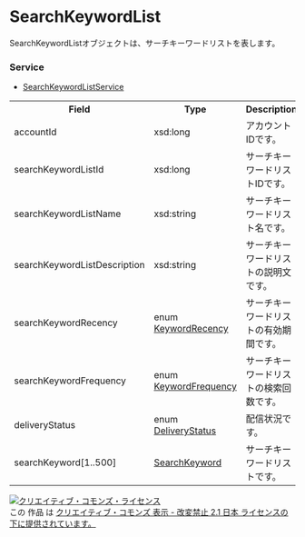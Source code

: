 # SearchKeywordList
SearchKeywordListオブジェクトは、サーチキーワードリストを表します。
### Service
+ [SearchKeywordListService](../services/SearchKeywordListService.md)

<table>
 <tr>
  <th>Field</th>
  <th>Type</th>
  <th>Description</th>
  <th>response</th>
  <th>get</th>
  <th>add</th>
  <th>set</th>
  <th>remove</th>
 </tr>
 <tr>
  <td>accountId</td>
  <td>xsd:long</td>
  <td>アカウントIDです。</td>
  <td>yes</td>
  <td>-</td>
  <td>Requirement</td>
  <td>Requirement<br>NotUpdatable</td>
  <td>Requirement<br>NotUpdatable</td>
 </tr>
 <tr>
  <td>searchKeywordListId</td>
  <td>xsd:long</td>
  <td>サーチキーワードリストIDです。</td>
  <td>yes</td>
  <td>-</td>
  <td>-</td>
  <td>Requirement<br>NotUpdatable</td>
  <td>Requirement<br>NotUpdatable</td>
 </tr>
 <tr>
  <td>searchKeywordListName</td>
  <td>xsd:string</td>
  <td>サーチキーワードリスト名です。</td>
  <td>yes</td>
  <td>-</td>
  <td>Requirement</td>
  <td>Optional<br>Updatable</td>
  <td>-</td>
 </tr>
 <tr>
  <td>searchKeywordListDescription</td>
  <td>xsd:string</td>
  <td>サーチキーワードリストの説明文です。</td>
  <td>yes</td>
  <td>-</td>
  <td>Optional</td>
  <td>Optional<br>Updatable</td>
  <td>-</td>
 </tr>
 <tr>
  <td>searchKeywordRecency</td>
  <td>enum <a href="./KeywordRecency.md">KeywordRecency</a></td>
  <td>サーチキーワードリストの有効期間です。</td>
  <td>yes</td>
  <td>-</td>
  <td>Optional<br>※デフォルト値：WITHIN_30DAYS</td>
  <td>Optional<br>Updatable</td>
  <td>-</td>
 </tr>
 <tr>
  <td>searchKeywordFrequency</td>
  <td>enum <a href="./KeywordFrequency.md">KeywordFrequency</a></td>
  <td>サーチキーワードリストの検索回数です。</td>
  <td>yes</td>
  <td>-</td>
  <td>Optional<br>※デフォルト値：ONCE_OR_MORE</td>
  <td>Optional<br>Updatable</td>
  <td>-</td>
 </tr>
 <tr>
  <td>deliveryStatus</td>
  <td>enum <a href="./DeliveryStatus.md">DeliveryStatus</a></td>
  <td>配信状況です。</td>
  <td>yes</td>
  <td>-</td>
  <td>-</td>
  <td>-</td>
  <td>-</td>
 </tr>
 <tr>
  <td>searchKeyword[1..500]</td>
  <td><a href="./SearchKeyword.md">SearchKeyword</a></td>
  <td>サーチキーワードリストです。</td>
  <td>yes</td>
  <td>-</td>
  <td>Requirement</td>
  <td>Requirement<br>Updatable</td>
  <td>-</td>
 </tr>
</table>

<a rel="license" href="http://creativecommons.org/licenses/by-nd/2.1/jp/"><img alt="クリエイティブ・コモンズ・ライセンス" style="border-width:0" src="https://i.creativecommons.org/l/by-nd/2.1/jp/88x31.png" /></a><br />この 作品 は <a rel="license" href="http://creativecommons.org/licenses/by-nd/2.1/jp/">クリエイティブ・コモンズ 表示 - 改変禁止 2.1 日本 ライセンスの下に提供されています。</a>
